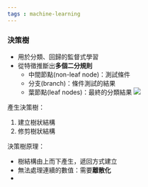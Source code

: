 ```yaml
---
tags : machine-learning
---
```


### 決策樹
* 用於分類、回歸的監督式學習
* 從特徵推斷出**多個二分規則**
	* 中間節點(non-leaf node)：測試條件
	* 分支(branch)：條件測試的結果
	* 葉節點(leaf nodes)：最終的分類結果
![](https://i.imgur.com/coSBmAi.png)

產生決策樹：
1. 建立樹狀結構
2. 修剪樹狀結構

決策樹原理：
* 樹結構由上而下產生，遞回方式建立
* 無法處理連續的數值：需要**離散化**
* 

